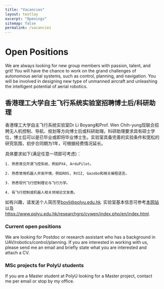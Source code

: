 ```yaml
---
title: "Vacancies"
layout: textlay
excerpt: "Openings"
sitemap: false
permalink: /vacancies
---
```


# Open Positions

We are always looking for new group members with passion, talent, and grit! You will have the chance to work on the grand challenges of autonomous aerial systems, such as control, planning, and navigation. You will be involved in designing new type of unmanned aircraft and unleashing the intelligent potential of aerial robotics.

## 香港理工大学自主飞行系统实验室招聘博士后/科研助理

香港理工大学自主飞行系统实验室Dr Li Boyang和Prof. Wen Chih-yung现联合招聘无人机控制、导航、规划等方向博士后或科研助理。科研助理要求具有硕士学位，博士后可以是已毕业或即将毕业博士生。实验室具备完善的实验条件和宽松的研究氛围，初步合同期为1年，可根据经费情况延长。

具体要求如下(满足任意一项即可考虑)：
	
	1. 熟悉常见开源飞控系统，例如PX4, ArduPilot。
	
	2. 熟悉常用机器人开发环境，例如ROS, RVIZ, Gazebo和相关编程语言。
	
	3. 熟悉现代飞行控制理论与飞行力学。
	
	4. 有飞行控制或机器人相关领域论文发表。

如有兴趣，请发送个人简历至<boyli@polyu.edu.hk>. 
实验室基本信息可参考[本网站](https://boyangli.com)以及 <https://www.polyu.edu.hk/researchgrp/cywen/index.php/en/index.html>. 

### Current open positions
<!-- We currently don't have funding for additional PhD students. We can only welcome **exchange students**. -->

We are looking for Postdoc or research assistant who has a background in UAV/robotics/control/planning. If you are interested in working with us, please send me an email and briefly state what you are interested and attach a CV.



<!-- ### Applications for PhD and Postdoc positions
If you are interested in working with us as a PhD student or postdoc, please send me an [email](mailto:milan.allan@gmail.com). State briefly why you are interested and attach a CV, including information about the grades you had as an undergraduate. No need for a separate cover letter or certificates. **Important**: please insert _"Application PhD"_ or _"Application Postdoc"_ in the subject line. If you are applying to a specific advertisement, note this in your email. -->

### MSc projects for PolyU students
If you are a Master student at PolyU looking for a Master project, contact me per email or stop by my office.

<!-- ### Bsc / Master students from elsewhere
If you are interested in pursuing a Master degree at Leiden University, see [mastersinleiden.nl](http://www.mastersinleiden.nl/programmes/physics/en/introduction). Sometimes, we take master students or summer interns if we get exceptional applicants (this usually means very good grades and a personal recommendation). -->